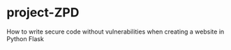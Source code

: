 # project-ZPD
How to write secure code without vulnerabilities when creating a website in Python Flask

